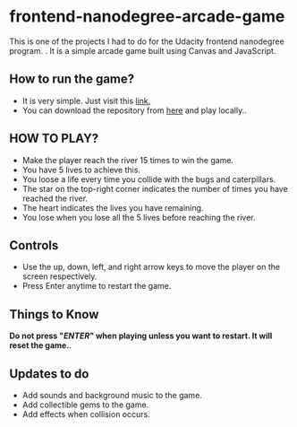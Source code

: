 # frontend-nanodegree-arcade-game
  This is one of the projects I had to do for the Udacity frontend nanodegree program. . It is a simple arcade game built using
  Canvas and JavaScript.

## How to run the game?
 * It is very simple. Just visit this [link.](https://karthashq.github.io/Arcade-Game/)
 * You can download the repository from [here](https://github.com/karthashq/Arcade-Game/archive/master.zip) and play locally..

## HOW TO PLAY?

  * Make the player reach the river 15 times to win the game.
  * You have 5 lives to achieve this.
  * You loose a life every time you collide with the bugs and caterpillars.
  * The star on the top-right corner indicates the number of times you have reached the river.
  * The heart indicates the lives you have remaining.
  * You lose when you lose all the 5 lives before reaching the river.

## Controls
  * Use the up, down, left, and right arrow keys to move the player on the screen respectively.
  * Press Enter anytime to restart the game.


## Things to Know
  **Do not press "*ENTER*" when playing unless you want to restart. It will reset the game.**.

## Updates to do
  * Add sounds and background music to the game.
  * Add collectible gems to the game.
  * Add effects when collision occurs.
